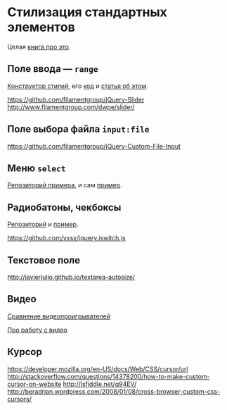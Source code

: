 # Стилизация стандартных элементов

Целая [книга про это](http://www.filamentgroup.com/dwpe/).

## Поле ввода — `range`

[Конструктор стилей](http://danielstern.ca/range.css/), его [код](https://github.com/danielstern/range.css) и [статья об этом](http://css-tricks.com/styling-cross-browser-compatible-range-inputs-css/).

https://github.com/filamentgroup/jQuery-Slider
http://www.filamentgroup.com/dwpe/slider/


## Поле выбора файла `input:file`

https://github.com/filamentgroup/jQuery-Custom-File-Input


## Меню `select`

[Репозиторий примера](https://github.com/filamentgroup/select-css), и сам [пример](http://filamentgroup.github.io/select-css/demo/).


## Радиобатоны, чекбоксы

[Репозиторий](https://github.com/filamentgroup/checkboxradio) и [пример](http://filamentgroup.github.io/checkboxradio/).

https://github.com/vxsx/jquery.iswitch.js


## Текстовое поле

http://javierjulio.github.io/textarea-autosize/


## Видео

[Сравнение видеопроигрывателей](http://praegnanz.de/html5video/)

[Про работу с видео](https://gist.github.com/Ser-Gen/3eb278fc1b1510b59ab1)


## Курсор

https://developer.mozilla.org/en-US/docs/Web/CSS/cursor/url
http://stackoverflow.com/questions/14378200/how-to-make-custom-cursor-on-website
http://jsfiddle.net/q94EV/
http://beradrian.wordpress.com/2008/01/08/cross-browser-custom-css-cursors/
